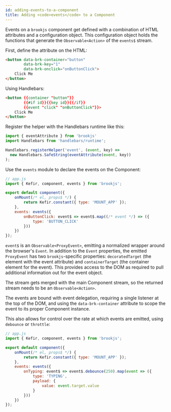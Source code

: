 ```yaml
---
id: adding-events-to-a-component
title: Adding <code>events</code> to a Component
---
```


Events on a `brookjs` component get defined with a combination of HTML attributes and a configuration object. This configuration object holds the functions that generate the `Observable<Action>` of the `events$` stream.

First, define the attribute on the HTML:

```html
<button data-brk-container="button"
        data-brk-key="1"
        data-brk-onclick="onButtonClick">
    Click Me
</button>
```

Using Handlebars:

```html
<button {{container "button"}}
        {{#if id}}{{key id}}{{/if}}
        {{event "click" "onButtonClick"}}>
    Click Me
</button>
```

Register the helper with the Handlebars runtime like this:

```js
import { eventAttribute } from 'brookjs'
import Handlebars from 'handlebars/runtime';

Handlebars.registerHelper('event', (event, key) =>
  new Handlebars.SafeString(eventAttribute(event, key))
);
```

Use the `events` module to declare the events on the Component:

```js
// app.js
import { Kefir, component, events } from 'brookjs';

export default component({
    onMount(/* el, props$ */) {
        return Kefir.constant({ type: 'MOUNT_APP' });
    },
    events: events({
        onButtonClick: event$ => event$.map((/* event */) => ({
            type: 'BUTTON_CLICK'
        }))
    })
});
```

`event$` is an `Observable<ProxyEvent>`, emitting a normalized wrapper around the browser's `Event`. In addition to the `Event` properties, the emitted `ProxyEvent` has two `brookjs`-specific properties: `decoratedTarget` (the element with the event attribute) and `containerTarget` (the container element for the event). This provides access to the DOM as required to pull additional information out for the event object.

The stream gets merged with the main Component stream, so the returned stream needs to be an `Observable<Action>`.

The events are bound with event delegation, requiring a single listener at the top of the DOM, and using the `data-brk-container` attribute to scope the event to its proper Component instance.

This also allows for control over the rate at which events are emitted, using `debounce` or `throttle`:

```js
// app.js
import { Kefir, component, events } from 'brookjs';

export default component({
    onMount(/* el, props$ */) {
        return Kefir.constant({ type: 'MOUNT_APP' });
    },
    events: events({
        onTyping: event$ => event$.debounce(250).map(event => ({
            type: 'TYPING',
            payload: {
                value: event.target.value
            }
        }))
    })
});
```
